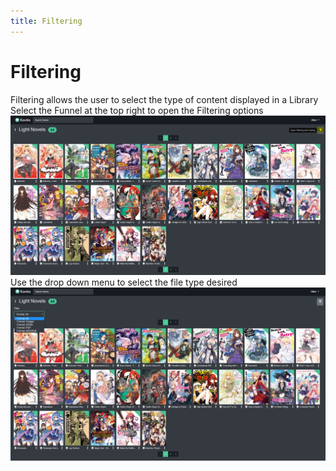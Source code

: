 ```yaml
---
title: Filtering
---
```


# Filtering
Filtering allows the user to select the type of content displayed in a Library
Select the Funnel at the top right to open the Filtering options
![kavita_Library_Filtering](kavita_Library_Filtering.jpg "kavita_Library_Filtering")
Use the drop down menu to select the file type desired
![kavita_Library_Filtering2](kavita_Library_Filtering2.jpg "kavita_Library_Filtering2")